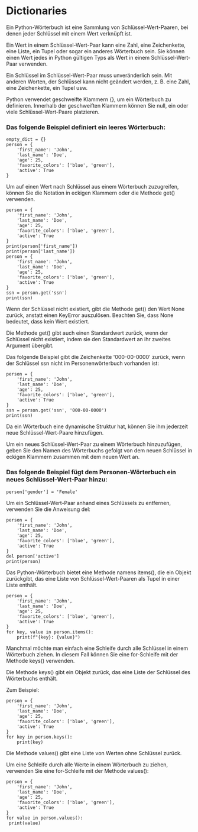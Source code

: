 # Dictionaries

Ein Python-Wörterbuch ist eine Sammlung von Schlüssel-Wert-Paaren, bei denen jeder Schlüssel mit einem Wert verknüpft
ist.

Ein Wert in einem Schlüssel-Wert-Paar kann eine Zahl, eine Zeichenkette, eine Liste, ein Tupel oder sogar ein anderes
Wörterbuch sein. Sie können einen Wert jedes in Python gültigen Typs als Wert in einem Schlüssel-Wert-Paar verwenden.

Ein Schlüssel im Schlüssel-Wert-Paar muss unveränderlich sein. Mit anderen Worten, der Schlüssel kann nicht geändert
werden, z. B. eine Zahl, eine Zeichenkette, ein Tupel usw.

Python verwendet geschweifte Klammern {}, um ein Wörterbuch zu definieren. Innerhalb der geschweiften Klammern können
Sie null, ein oder viele Schlüssel-Wert-Paare platzieren.

### Das folgende Beispiel definiert ein leeres Wörterbuch:

```
empty_dict = {}
person = {
    'first_name': 'John',
    'last_name': 'Doe',
    'age': 25,
    'favorite_colors': ['blue', 'green'],
    'active': True
}
```

Um auf einen Wert nach Schlüssel aus einem Wörterbuch zuzugreifen, können Sie die Notation in eckigen Klammern oder die
Methode get() verwenden.

```
person = {
    'first_name': 'John',
    'last_name': 'Doe',
    'age': 25,
    'favorite_colors': ['blue', 'green'],
    'active': True
}
print(person['first_name'])
print(person['last_name'])
person = {
    'first_name': 'John',
    'last_name': 'Doe',
    'age': 25,
    'favorite_colors': ['blue', 'green'],
    'active': True
}
ssn = person.get('ssn')
print(ssn)
```

Wenn der Schlüssel nicht existiert, gibt die Methode get() den Wert None zurück, anstatt einen KeyError auszulösen.
Beachten Sie, dass None bedeutet, dass kein Wert existiert.

Die Methode get() gibt auch einen Standardwert zurück, wenn der Schlüssel nicht existiert, indem sie den Standardwert an
ihr zweites Argument übergibt.

Das folgende Beispiel gibt die Zeichenkette '000-00-0000' zurück, wenn der Schlüssel ssn nicht im Personenwörterbuch
vorhanden ist:

```
person = {
    'first_name': 'John',
    'last_name': 'Doe',
    'age': 25,
    'favorite_colors': ['blue', 'green'],
    'active': True
}
ssn = person.get('ssn', '000-00-0000')
print(ssn)
```

Da ein Wörterbuch eine dynamische Struktur hat, können Sie ihm jederzeit neue Schlüssel-Wert-Paare hinzufügen.

Um ein neues Schlüssel-Wert-Paar zu einem Wörterbuch hinzuzufügen, geben Sie den Namen des Wörterbuchs gefolgt von dem
neuen Schlüssel in eckigen Klammern zusammen mit dem neuen Wert an.

### Das folgende Beispiel fügt dem Personen-Wörterbuch ein neues Schlüssel-Wert-Paar hinzu:

```
person['gender'] = 'Female'
```  

Um ein Schlüssel-Wert-Paar anhand eines Schlüssels zu entfernen, verwenden Sie die Anweisung del:

```
person = {
    'first_name': 'John',
    'last_name': 'Doe',
    'age': 25,
    'favorite_colors': ['blue', 'green'],
    'active': True
}
del person['active']
print(person)
```

Das Python-Wörterbuch bietet eine Methode namens items(), die ein Objekt zurückgibt, das eine Liste von
Schlüssel-Wert-Paaren als Tupel in einer Liste enthält.

```
person = {
    'first_name': 'John',
    'last_name': 'Doe',
    'age': 25,
    'favorite_colors': ['blue', 'green'],
    'active': True
}
for key, value in person.items():
    print(f"{key}: {value}")
 ```

Manchmal möchte man einfach eine Schleife durch alle Schlüssel in einem Wörterbuch ziehen. In diesem Fall können Sie
eine for-Schleife mit der Methode keys() verwenden.

Die Methode keys() gibt ein Objekt zurück, das eine Liste der Schlüssel des Wörterbuchs enthält.

Zum Beispiel:

```
person = {  
    'first_name': 'John',
    'last_name': 'Doe',
    'age': 25,
    'favorite_colors': ['blue', 'green'],
    'active': True
}
for key in person.keys():
    print(key)
 ```

Die Methode values() gibt eine Liste von Werten ohne Schlüssel zurück.

Um eine Schleife durch alle Werte in einem Wörterbuch zu ziehen, verwenden Sie eine for-Schleife mit der Methode
values():

```
person = {
    'first_name': 'John',
    'last_name': 'Doe',
    'age': 25,
    'favorite_colors': ['blue', 'green'],
    'active': True
}
for value in person.values():
 print(value)
 ```